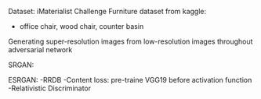 Dataset:
iMaterialist Challenge Furniture dataset from kaggle:
- office chair, wood chair, counter basin

Generating super-resolution images from low-resolution images throughout adversarial network

SRGAN:

ESRGAN:
-RRDB
-Content loss: pre-traine VGG19 before activation function
-Relativistic Discriminator
